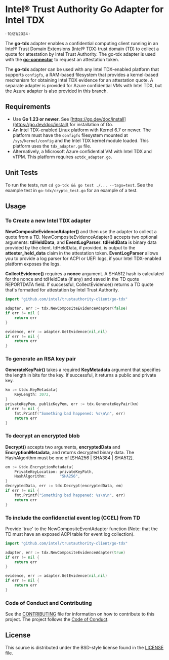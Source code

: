 # Intel® Trust Authority Go Adapter for Intel TDX

<p style="font-size: 0.875em;">· 10/21/2024 ·</p>

The **go-tdx** adapter enables a confidential computing client running in an Intel® Trust Domain Extensions (Intel® TDX) trust domain (TD) to collect a quote for attestation by Intel Trust Authority. The go-tdx adapter is used with the [**go-connector**](../go-connector/) to request an attestation token. 

The **go-tdx** adapter can be used with any Intel TDX-enabled platform that supports `configfs`, a RAM-based filesystem that provides a kernel-based mechanism for obtaining Intel TDX evidence for an attestation quote. A separate adapter is provided for Azure confidential VMs with Intel TDX, but the Azure adapter is also provided in this branch. 

## Requirements

- Use **Go 1.23 or newer**. See [https://go.dev/doc/install](https://go.dev/doc/install) for installation of Go.
- An Intel TDX-enabled Linux platform with Kernel 6.7 or newer. The platform must have the `configfs` filesystem mounted at `/sys/kernel/config` and the Intel TDX kernel module loaded. This platform uses the `tdx_adapter.go` file.
- Alternatively, a Microsoft Azure confidential VM with Intel TDX and vTPM. This platform requires `aztdx_adapter.go`.

## Unit Tests

To run the tests, run `cd go-tdx && go test ./... --tags=test`. See the example test in `go-tdx/crypto_test.go` for an example of a test.

## Usage

### To Create a new Intel TDX adapter

**NewCompositeEvidenceAdapter()** and then use the adapter to collect a quote from a TD. NewCompositeEvidenceAdapter() accepts two optional arguments: **tdHeldData**, and **EventLogParser**. **tdHeldData**  is binary data provided by the client. tdHeldData, if provided, is output to the **attester_held_data** claim in the attestation token. **EventLogParser** allows you to provide a log parser for ACPI or UEFI logs, if your Intel TDX-enabled platform exposes the logs. 

**CollectEvidence()** requires a **nonce** argument. A SHA512 hash is calculated for the nonce and tdHeldData (if any) and saved in the TD quote REPORTDATA field. If successful, CollectEvidence() returns a TD quote that's formatted for attestation by Intel Trust Authority.

```go
import "github.com/intel/trustauthority-client/go-tdx"

adapter, err := tdx.NewCompositeEvidenceAdapter(false)
if err != nil {
    return err
}

evidence, err := adapter.GetEvidence(nil,nil)
if err != nil {
    return err
}
```

### To generate an RSA key pair

**GenerateKeyPair()** takes a required **KeyMetadata** argument that specifies the length in bits for the key. If successful, it returns a public and private key.

```go
km := &tdx.KeyMetadata{
	KeyLength: 3072,
}
privateKeyPem, publicKeyPem, err := tdx.GenerateKeyPair(km)
if err != nil {
    fmt.Printf("Something bad happened: %s\n\n", err)
    return err
}
```

### To decrypt an encrypted blob

**Decrypt()** accepts two arguments, **encryptedData** and **EncryptionMetadata**, and returns decrypted binary data. The HashAlgorithm must be one of [SHA256 | SHA384 | SHA512].

```go
em := &tdx.EncryptionMetadata{
	PrivateKeyLocation: privateKeyPath,
	HashAlgorithm:      "SHA256",
}
decryptedData, err := tdx.Decrypt(encryptedData, em)
if err != nil {
    fmt.Printf("Something bad happened: %s\n\n", err)
    return err
}
```

### To include the confidenctial event log (CCEL) from TD
Provide 'true' to the NewCompositeEventAdapter function (Note: that the TD must have an exposed ACPI table for event log collection).

```go
import "github.com/intel/trustauthority-client/go-tdx"

adapter, err := tdx.NewCompositeEvidenceAdapter(true)
if err != nil {
    return err
}

evidence, err := adapter.GetEvidence(nil,nil)
if err != nil {
    return err
}
```

### Code of Conduct and Contributing

See the [CONTRIBUTING](../CONTRIBUTING.md) file for information on how to contribute to this project. The project follows the [ Code of Conduct](../CODE_OF_CONDUCT.md).

## License

This source is distributed under the BSD-style license found in the [LICENSE](../LICENSE)
file.
